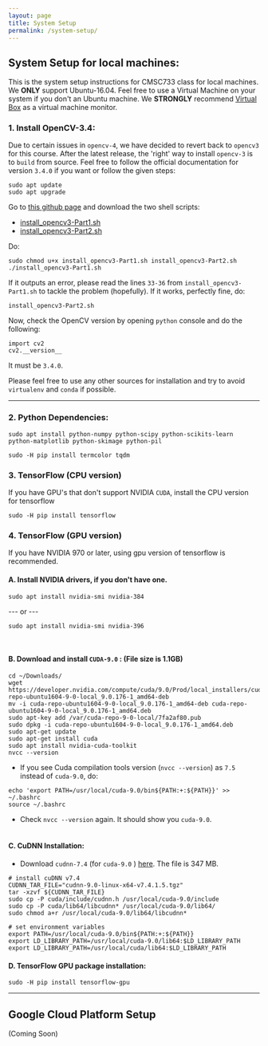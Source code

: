 ```yaml
---
layout: page
title: System Setup
permalink: /system-setup/
---
```


## System Setup for local machines:

This is the system setup instructions for CMSC733 class for local machines. We <b>ONLY</b> support Ubuntu-16.04. Feel free to use a Virtual Machine on your system if you don't an Ubuntu machine. We <b>STRONGLY</b> recommend [Virtual Box](https://www.virtualbox.org/wiki/Downloads) as a virtual machine monitor.

### 1. Install OpenCV-3.4:

Due to certain issues in `opencv-4`, we have decided to revert back to `opencv3` for this course. After the latest release, the 'right' way to install `opencv-3` is to `build` from source. Feel free to follow the official documentation for version `3.4.0` if you want or follow the given steps:

```
sudo apt update
sudo apt upgrade
```

Go to [this github page](https://github.com/chahatdeep/ubuntu-for-robotics/tree/master/CMSC733) and download the two shell scripts:
- [install_opencv3-Part1.sh](https://github.com/chahatdeep/ubuntu-for-robotics/blob/master/CMSC733/install_opencv3-Part1.sh)
- [install_opencv3-Part2.sh](https://github.com/chahatdeep/ubuntu-for-robotics/blob/master/CMSC733/install_opencv3-Part2.sh)

Do: 
```
sudo chmod u+x install_opencv3-Part1.sh install_opencv3-Part2.sh
./install_opencv3-Part1.sh
```

If it outputs an error, please read the lines `33-36` from `install_opencv3-Part1.sh` to tackle the problem (hopefully).
If it works, perfectly fine, do:
```
install_opencv3-Part2.sh
```


Now, check the OpenCV version by opening `python` console and do the following:

```
import cv2
cv2.__version__
```

It must be `3.4.0`.

Please feel free to use any other sources for installation and try to avoid `virtualenv` and `conda` if possible. 

***

### 2. Python Dependencies:

```
sudo apt install python-numpy python-scipy python-scikits-learn python-matplotlib python-skimage python-pil
```

```
sudo -H pip install termcolor tqdm
```



### 3. TensorFlow (CPU version)

If you have GPU's that don't support NVIDIA `CUDA`, install the CPU version for tensorflow

```
sudo -H pip install tensorflow
```

### 4. TensorFlow (GPU version)

If you have NVIDIA 970 or later, using gpu version of tensorflow is recommended.


#### <b>A.</b> Install NVIDIA drivers, if you don't have one.

```
sudo apt install nvidia-smi nvidia-384
```
--- or --- 

```
sudo apt install nvidia-smi nvidia-396
```
<br>

#### <b>B.</b> Download and install `CUDA-9.0` : (File size is 1.1GB)

```
cd ~/Downloads/
wget https://developer.nvidia.com/compute/cuda/9.0/Prod/local_installers/cuda-repo-ubuntu1604-9-0-local_9.0.176-1_amd64-deb
mv -i cuda-repo-ubuntu1604-9-0-local_9.0.176-1_amd64-deb cuda-repo-ubuntu1604-9-0-local_9.0.176-1_amd64.deb 
sudo apt-key add /var/cuda-repo-9-0-local/7fa2af80.pub
sudo dpkg -i cuda-repo-ubuntu1604-9-0-local_9.0.176-1_amd64.deb 
sudo apt-get update
sudo apt-get install cuda
sudo apt install nvidia-cuda-toolkit
nvcc --version
```


- If you see Cuda compilation tools version (`nvcc --version`) as `7.5` instead of `cuda-9.0`, do: 

```
echo 'export PATH=/usr/local/cuda-9.0/bin${PATH:+:${PATH}}' >> ~/.bashrc
source ~/.bashrc
```

- Check `nvcc --version` again. It should show you `cuda-9.0`.
<br><br>

#### <b>C.</b> CuDNN Installation:

- Download `cudnn-7.4` (for `cuda-9.0` ) [here](https://drive.google.com/open?id=1xWPfS8xaxdUHeiZQbdMGr0R3sPfOdNfp). The file is 347 MB.

```
# install cuDNN v7.4
CUDNN_TAR_FILE="cudnn-9.0-linux-x64-v7.4.1.5.tgz"
tar -xzvf ${CUDNN_TAR_FILE}
sudo cp -P cuda/include/cudnn.h /usr/local/cuda-9.0/include
sudo cp -P cuda/lib64/libcudnn* /usr/local/cuda-9.0/lib64/
sudo chmod a+r /usr/local/cuda-9.0/lib64/libcudnn*
```
```
# set environment variables
export PATH=/usr/local/cuda-9.0/bin${PATH:+:${PATH}}
export LD_LIBRARY_PATH=/usr/local/cuda-9.0/lib64:$LD_LIBRARY_PATH
export LD_LIBRARY_PATH=/usr/local/cuda/lib64:$LD_LIBRARY_PATH
```

#### <b>D.</b> TensorFlow GPU package installation:
```sudo -H pip install tensorflow-gpu```


***

## Google Cloud Platform Setup
(Coming Soon)





